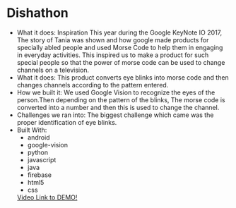 # Dishathon
<ul>
<li>
  What it does: 
Inspiration This year during the Google KeyNote IO 2017,
The story of Tania was shown and how google made products for specially abled people and used Morse Code to help them in engaging in everyday activities.
This inspired us to make a product for such special people so that the power of morse code can be used to change channels on a television.
</li>

<li>
What it does: 
This product converts eye blinks into morse code and then changes channels according to the pattern entered.
</li>

<li>
How we built it: 
We used Google Vision to recognize the eyes of the person.Then depending on the pattern of the blinks, 
The morse code is converted into a number and then this is used to change the channel.
</li>

<li>
Challenges we ran into: 
The biggest challenge which came was the proper identification of eye blinks.
</li>

<li>
Built With:
  <ul style="list-style-type:disc">
    <li>android</li> 
      <li>google-vision </li>
      <li>python </li>
      <li>javascript </li>
      <li>java </li>
      <li>firebase </li>
      <li>html5 </li>
      <li>css </li>
  </ul>
</li>
  
<li style="list-style-type:none"> 
    <a href="https://youtu.be/ZKA1DxjNaAc">Video Link to DEMO!</a>
</li>
</ul>
